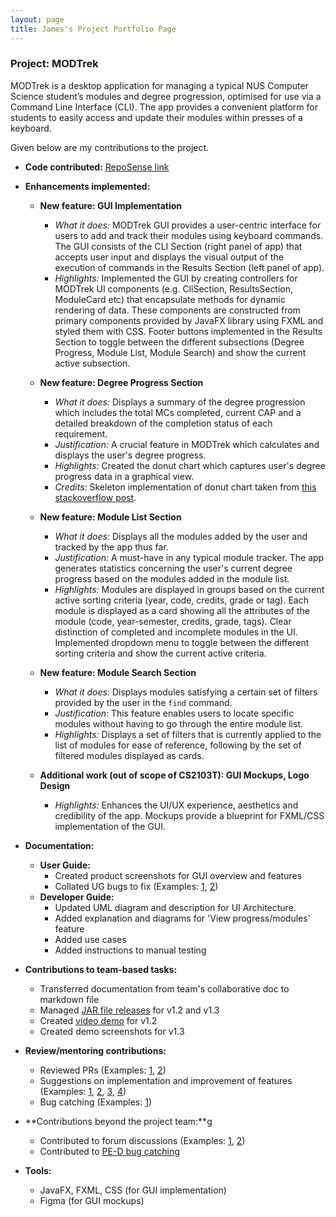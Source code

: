 ```yaml
---
layout: page
title: James's Project Portfolio Page
---
```


### Project: MODTrek

MODTrek is a desktop application for managing a typical NUS Computer Science student’s modules and degree progression, optimised for use via a Command Line Interface (CLI). The app provides a convenient platform for students to easily access and update their modules within presses of a keyboard.

Given below are my contributions to the project.

* **Code contributed:** [RepoSense link](https://nus-cs2103-ay2223s2.github.io/tp-dashboard/?search=jmestxr&breakdown=true)

* **Enhancements implemented:**
  * **New feature: GUI Implementation**
    * _What it does:_ MODTrek GUI provides a user-centric interface for users to add and track their modules using keyboard commands. The GUI consists of the CLI Section (right panel of app) that accepts user input and displays the visual output of the execution of commands in the Results Section (left panel of app).
    * _Highlights:_ Implemented the GUI by creating controllers for MODTrek UI components (e.g. CliSection, ResultsSection, ModuleCard etc) that encapsulate methods for dynamic rendering of data. These components are constructed from primary components provided by JavaFX library using FXML and styled them with CSS. Footer buttons implemented in the Results Section to toggle between the different subsections (Degree Progress, Module List, Module Search) and show the current active subsection.

  * **New feature: Degree Progress Section**
    * _What it does:_ Displays a summary of the degree progression which includes the total MCs completed, current CAP and a detailed breakdown of the completion status of each requirement.
    * _Justification:_ A crucial feature in MODTrek which calculates and displays the user's degree progress.
    * _Highlights:_ Created the donut chart which captures user's degree progress data in a graphical view.
    * _Credits:_ Skeleton implementation of donut chart taken from [this stackoverflow post](https://stackoverflow.com/questions/24121580/).

  * **New feature: Module List Section**
    * _What it does:_ Displays all the modules added by the user and tracked by the app thus far.
    * _Justification:_ A must-have in any typical module tracker. The app generates statistics concerning the user's current degree progress based on the modules added in the module list.
    * _Highlights:_ Modules are displayed in groups based on the current active sorting criteria (year, code, credits, grade or tag). Each module is displayed as a card showing all the attributes of the module (code, year-semester, credits, grade, tags). Clear distinction of completed and incomplete modules in the UI. Implemented dropdown menu to toggle between the different sorting criteria and show the current active criteria.

  * **New feature: Module Search Section**
    * _What it does:_ Displays modules satisfying a certain set of filters provided by the user in the `find` command.
    * _Justification:_ This feature enables users to locate specific modules without having to go through the entire module list.
    * _Highlights:_ Displays a set of filters that is currently applied to the list of modules for ease of reference, following by the set of filtered modules displayed as cards.
    
  * **Additional work (out of scope of CS2103T): GUI Mockups, Logo Design**
    * _Highlights:_ Enhances the UI/UX experience, aesthetics and credibility of the app. Mockups provide a blueprint for FXML/CSS implementation of the GUI.
    
* **Documentation:**
  * **User Guide:**
    * Created product screenshots for GUI overview and features
    * Collated UG bugs to fix (Examples: [1](https://github.com/AY2223S2-CS2103T-T13-1/tp/issues/90), [2](https://github.com/AY2223S2-CS2103T-T13-1/tp/issues/89))
  * **Developer Guide:**
    * Updated UML diagram and description for UI Architecture.
    * Added explanation and diagrams for 'View progress/modules' feature
    * Added use cases
    * Added instructions to manual testing

* **Contributions to team-based tasks:**
  * Transferred documentation from team's collaborative doc to markdown file
  * Managed [JAR file releases](https://github.com/AY2223S2-CS2103T-T13-1/tp/releases) for v1.2 and v1.3
  * Created [video demo](https://drive.google.com/file/d/1lBHdc5UN_4B30-9FWedEo36OZ-psfIBS/view?usp=share_link) for v1.2
  * Created demo screenshots for v1.3

* **Review/mentoring contributions:**
  * Reviewed PRs (Examples: [1](https://github.com/AY2223S2-CS2103T-T13-1/tp/pull/107), [2](https://github.com/AY2223S2-CS2103T-T13-1/tp/pull/62))
  * Suggestions on implementation and improvement of features (Examples: [1](https://github.com/AY2223S2-CS2103T-T13-1/tp/issues/65), [2](https://github.com/AY2223S2-CS2103T-T13-1/tp/issues/66), [3](https://github.com/AY2223S2-CS2103T-T13-1/tp/issues/46), [4](https://github.com/AY2223S2-CS2103T-T13-1/tp/issues/88))
  * Bug catching (Examples: [1](https://github.com/AY2223S2-CS2103T-T13-1/tp/issues/117))

* **Contributions beyond the project team:**g
  * Contributed to forum discussions (Examples: [1](https://github.com/nus-cs2103-AY2223S2/forum/issues/95#issuecomment-1408448245), [2](https://github.com/nus-cs2103-AY2223S2/forum/issues/198#issuecomment-1434092528))
  * Contributed to [PE-D bug catching](https://github.com/jmestxr/ped/issues)

* **Tools:**
  * JavaFX, FXML, CSS (for GUI implementation)
  * Figma (for GUI mockups)
